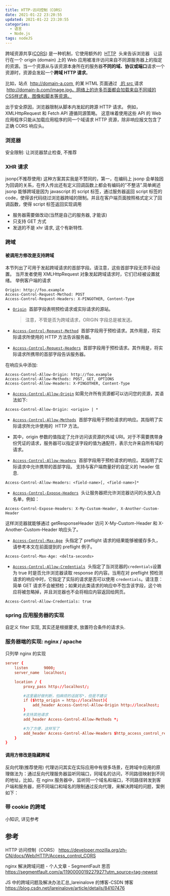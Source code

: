 ```yaml
---
title: HTTP-访问控制（CORS）
date: 2021-01-22 23:20:55
updated: 2021-01-22 23:20:55
categories:
  - 语言
  - Node.js
tags: nodeJS
---
```


跨域资源共享([CORS](https://developer.mozilla.org/en-US/docs/Glossary/CORS "CORS: CORS (Cross-Origin Resource Sharing) is a system, consisting of transmitting HTTP headers, that determines whether browsers block frontend JavaScript code from accessing responses for cross-origin requests.")) 是一种机制，它使用额外的  [HTTP](https://developer.mozilla.org/en-US/docs/Glossary/HTTP "HTTP: The HyperText Transfer Protocol (HTTP) is the underlying network protocol that enables transfer of hypermedia documents on the Web, typically between a browser and a server so that humans can read them. The current version of the HTTP specification is called HTTP/2.")  头来告诉浏览器   让运行在一个 origin (domain) 上的 Web 应用被准许访问来自不同源服务器上的指定的资源。当一个资源从与该资源本身所在的服务器**不同的域、协议或端口**请求一个资源时，资源会发起一个**跨域 HTTP 请求**。

比如，站点  http://domain-a.com  的某 HTML 页面通过  [<img> 的 src ](https://developer.mozilla.org/zh-CN/docs/Web/HTML/Element/Img#Attributes)请求  http://domain-b.com/image.jpg。网络上的许多页面都会加载来自不同域的CSS样式表，图像和脚本等资源。

出于安全原因，浏览器限制从脚本内发起的跨源 HTTP 请求。 例如，XMLHttpRequest 和 Fetch API 遵循同源策略。 这意味着使用这些 API 的 Web 应用程序只能从加载应用程序的同一个域请求 HTTP 资源，除非响应报文包含了正确 CORS 响应头。

### 浏览器

安全限制: 让浏览器禁止检查, 不推荐

### XHR 请求

jsonp(不推荐使用)
这种方案其实我是不赞同的，第一，在编码上 jsonp 会单独因为回调的关系，在传入传出还有定义回调函数上都会有编码的”不整洁”.简单阐述 jsonp 能够跨域是因为 javascript 的 script 标签，通过服务器返回 script 标签的 code，使得该代码绕过浏览器跨域的限制。并且在客户端页面按照格式定义了回调函数，使得 script 标签返回实现调用

<!-- more -->

- 服务器需要做改动(当然是自己的服务器, 才能该)
- 只支持 GET 方式
- 发送的不是 xhr 请求, 这个有新特性.

### 跨域

#### 被调用方修改是支持跨域

本节列出了可用于发起跨域请求的首部字段。请注意，这些首部字段无须手动设置。 当开发者使用 XMLHttpRequest 对象发起跨域请求时，它们已经被设置就绪。
举例客户端的请求

```text
Origin: http://foo.example
Access-Control-Request-Method: POST
Access-Control-Request-Headers: X-PINGOTHER, Content-Type
```

- [`Origin`](https://developer.mozilla.org/zh-CN/docs/Web/HTTP/Headers/Origin "请求首部字段 Origin 指示了请求来自于哪个站点。该字段仅指示服务器名称，并不包含任何路径信息。该首部用于 CORS 请求或者 POST 请求。除了不包含路径信息，该字段与 Referer 首部字段相似。")  首部字段表明预检请求或实际请求的源站。

  > 注意，不管是否为跨域请求，ORIGIN 字段总是被发送。

- [`Access-Control-Request-Method`](https://developer.mozilla.org/zh-CN/docs/Web/HTTP/Headers/Access-Control-Request-Method "The compatibility table in this page is generated from structured data. If you'd like to contribute to the data, please check out https://github.com/mdn/browser-compat-data and send us a pull request.")  首部字段用于预检请求。其作用是，将实际请求所使用的 HTTP 方法告诉服务器。

- [`Access-Control-Request-Headers`](https://developer.mozilla.org/zh-CN/docs/Web/HTTP/Headers/Access-Control-Request-Headers "请求头  Access-Control-Request-Headers 出现于 preflight request （预检请求）中，用于通知服务器在真正的请求中会采用哪些请求头。")  首部字段用于预检请求。其作用是，将实际请求所携带的首部字段告诉服务器。

在响应头中添加:

```text
Access-Control-Allow-Origin: http://foo.example
Access-Control-Allow-Methods: POST, GET, OPTIONS
Access-Control-Allow-Headers: X-PINGOTHER, Content-Type
```

- [`Access-Control-Allow-Origin`](https://developer.mozilla.org/zh-CN/docs/Web/HTTP/Headers/Access-Control-Allow-Origin) 如需允许所有资源都可以访问您的资源，其语法如下:

```text
Access-Control-Allow-Origin: <origin> | *
```

- [`Access-Control-Allow-Methods`](https://developer.mozilla.org/zh-CN/docs/Web/HTTP/Headers/Access-Control-Allow-Methods "响应首部 Access-Control-Allow-Methods 在对 preflight request.（预检请求）的应答中明确了客户端所要访问的资源允许使用的方法或方法列表。")  首部字段用于预检请求的响应。其指明了实际请求所允许使用的  HTTP 方法。

- 其中，origin 参数的值指定了允许访问该资源的外域 URI。对于不需要携带身份凭证的请求，服务器可以指定该字段的值为通配符，表示允许来自所有域的请求。

- [`Access-Control-Allow-Headers`](https://developer.mozilla.org/zh-CN/docs/Web/HTTP/Headers/Access-Control-Allow-Headers "响应首部 Access-Control-Allow-Headers 用于 preflight request （预检请求）中，列出了将会在正式请求的 Access-Control-Request-Headers 字段中出现的首部信息。")  首部字段用于预检请求的响应。其指明了实际请求中允许携带的首部字段。
  支持与客户端商量好的自定义的 header 信息.

```text
Access-Control-Allow-Headers: <field-name>[, <field-name>]*
```

<!-- more -->

- [`Access-Control-Expose-Headers`](https://developer.mozilla.org/zh-CN/docs/Web/HTTP/Headers/Access-Control-Expose-Headers "响应首部 Access-Control-Expose-Headers 列出了哪些首部可以作为响应的一部分暴露给外部。")  头让服务器把允许浏览器访问的头放入白名单，例如：

```text
Access-Control-Expose-Headers: X-My-Custom-Header, X-Another-Custom-Header
```

这样浏览器就能够通过 getResponseHeader 访问 X-My-Custom-Header 和 X-Another-Custom-Header 响应头了。

- [`Access-Control-Max-Age`](https://developer.mozilla.org/zh-CN/docs/Web/HTTP/Headers/Access-Control-Max-Age "The Access-Control-Max-Age 这个响应头表示 preflight request  （预检请求）的返回结果（即 Access-Control-Allow-Methods 和Access-Control-Allow-Headers 提供的信息） 可以被缓存多久。")  头指定了 preflight 请求的结果能够被缓存多久，请参考本文在前面提到的 preflight 例子。

```text
Access-Control-Max-Age: <delta-seconds>
```

- [`Access-Control-Allow-Credentials`](https://developer.mozilla.org/zh-CN/docs/Web/HTTP/Headers/Access-Control-Allow-Credentials "Access-Control-Allow-Credentials 响应头表示是否可以将对请求的响应暴露给页面。返回true则可以，其他值均不可以。")  头指定了当浏览器的`credentials`设置为 true 时是否允许浏览器读取 response 的内容。当用在对 preflight 预检测请求的响应中时，它指定了实际的请求是否可以使用 `credentials`。请注意：简单 GET 请求不会被预检；如果对此类请求的响应中不包含该字段，这个响应将被忽略掉，并且浏览器也不会将相应内容返回给网页。

```text
Access-Control-Allow-Credentials: true
```

### spring 应用服务器的实现

自定义 filter 实现, 其实还是根据要求, 放置符合条件的请求头.

### 服务器端的实现: nginx / apache

只列举 nginx 的实现

```conf
server {
    listen       9000;
    server_name  localhost;

    location / {
        proxy_pass http://localhost/;

        #这里最好做判断，怕麻烦的话就写*，但是不建议
        if ($http_origin = http://localhost){
            add_header Access-Control-Allow-Origin http://localhost;
        }
        #支持其他请求
        add_header Access-Control-Allow-Methods *;

        #为了方便，这样写了
        add_header Access-Control-Allow-Headers $http_access_control_request_headers;
    }
}
```

#### 调用方修改是隐藏跨域

反向代理(推荐使用)
代理访问其实在实际应用中有很多场景，在跨域中应用的原理做法为：通过反向代理服务器监听同端口，同域名的访问，不同路径映射到不同的地址，比如，在 nginx 服务器中，监听同一个域名和端口，不同路径转发到客户端和服务器，把不同端口和域名的限制通过反向代理，来解决跨域的问题，案例如下：

### 带 cookie 的跨域

小知识, 详见参考

## 参考

HTTP 访问控制（CORS）
<https://developer.mozilla.org/zh-CN/docs/Web/HTTP/Access_control_CORS>

nginx 解决跨域问题 - 个人文章 - SegmentFault 思否
<https://segmentfault.com/a/1190000019227927?utm_source=tag-newest>

JS 中的跨域问题及解决办法汇总\_lareinalove 的博客-CSDN 博客
<https://blog.csdn.net/lareinalove/article/details/84107476>
